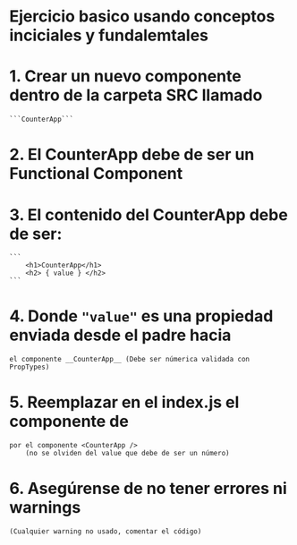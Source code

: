 
# Ejercicio basico usando conceptos inciciales y fundalemtales

# 1. Crear un nuevo componente dentro de la carpeta SRC llamado
    ```CounterApp```

# 2. El CounterApp debe de ser un __Functional Component__

# 3. El contenido del __CounterApp__ debe de ser:
    ```
        <h1>CounterApp</h1>
        <h2> { value } </h2>
    ```

# 4. Donde ```"value"``` es una propiedad enviada desde el padre hacia
    el componente __CounterApp__ (Debe ser númerica validada con PropTypes)

# 5. Reemplazar en el index.js el componente de <PrimeraApp />
    por el componente <CounterApp /> 
        (no se olviden del value que debe de ser un número)

# 6. Asegúrense de no tener errores ni warnings
    (Cualquier warning no usado, comentar el código)




